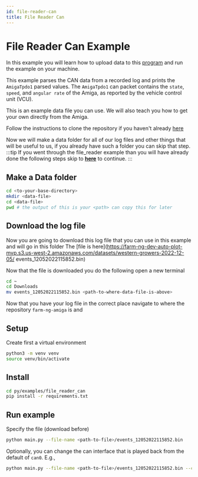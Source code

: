 ```yaml
---
id: file-reader-can
title: File Reader Can
---
```


# File Reader Can Example

In this example you will learn how to upload data to this [program](https://github.com/farm-ng/farm-ng-amiga/tree/main/py/examples/file_reader_can)
and run the example on your machine.

This example parses the CAN data from a recorded log and prints the `AmigaTpdo1` parsed values. The `AmigaTpdo1` can packet contains
the `state`, `speed`, and `angular rate` of the Amiga, as reported by the vehicle control unit (VCU).

This is an example data file you can use. We will also teach you how to get your own directly from the Amiga.

Follow the instructions to clone the repository if you haven't already [here](/docs/brain/brain-install.md#clone-the-repository)

Now we will make a data folder for all of our log files and other things that will be useful to us, if you already have such a folder
you can skip that step.
:::tip
If you went through the file_reader example than you will have already done the following steps skip to [**here**](#install) to
continue.
:::
## Make a Data folder
```bash
cd <to-your-base-directory>
mkdir <data-file>
cd <data-file>
pwd # the output of this is your <path> can copy this for later
```
## Download the log file
Now you are going to download this log file that you can use in this example and will go in this folder
 The [file is here](https://farm-ng-dev-auto-plot-mvp.s3.us-west-2.amazonaws.com/datasets/western-growers-2022-12-05/
 events_12052022115852.bin)

 Now that the file is downloaded you do the following
 open a new terminal

 ```bash
 cd ~
 cd Downloads
 mv events_12052022115852.bin <path-to-where-data-file-is-above>
 ```
 Now that you have your log file in the correct place navigate to where the repository `farm-ng-amiga` is and

 ## Setup

Create first a virtual environment

```bash
python3 -m venv venv
source venv/bin/activate
```

## Install

```bash
cd py/examples/file_reader_can
pip install -r requirements.txt
```

## Run example

Specify the file (download before)

```bash
python main.py --file-name <path-to-file>/events_12052022115852.bin
```

Optionally, you can change the can interface that is played back from the default of `can0`. E.g.,

```bash
python main.py --file-name <path-to-file>/events_12052022115852.bin --can-interface vcan0
```
